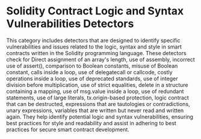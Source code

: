 # Solidity Contract Logic and Syntax Vulnerabilities Detectors

This category includes detectors that are designed to identify specific vulnerabilities and issues related to the logic, syntax and style in smart contracts written in the Solidity programming language. 
These detectors check for Direct assignment of an array's length, use of assembly, incorrect use of assert(), comparison to Boolean constants, misuse of Boolean constant, calls inside a loop, use of delegatecall or callcode, costly operations inside a loop, use of deprecated standards, use of integer division before multiplication, use of strict equalities, delete in a structure containing a mapping, use of msg.value inside a loop, use of redundant statements, use of large literals, tx.origin-based protection, logic contract that can be destructed, expressions that are tautologies or contradictions, unary expressions, variables that are written but never read and written again. They help identify potential logic and syntax vulnerabilities, ensuring best practices for style and readability and assist in adhering to best practices for secure smart contract development.